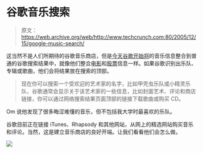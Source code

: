# 谷歌音乐搜索 

> 原文：<https://web.archive.org/web/http://www.techcrunch.com:80/2005/12/15/google-music-search/>

这当然不是人们所期待的谷歌音乐商店，但是[今天谷歌开始将](https://web.archive.org/web/20221005001740/http://googleblog.blogspot.com/2005/12/searching-for-music.html)的音乐信息整合到普通的谷歌搜索结果中，就像他们整合[电影](https://web.archive.org/web/20221005001740/http://www.google.com/search?hl=en&lr=&q=king+kong++movie&btnG=Search)和[股票](https://web.archive.org/web/20221005001740/http://www.google.com/search?hl=en&lr=&q=goog&btnG=Search)信息一样。如果谷歌识别出乐队、专辑或歌曲，他们会将结果放在搜索的顶部。

> 现在你可以搜索一个受欢迎的艺术家的名字，比如甲壳虫乐队或小精灵乐队，谷歌通常会显示关于该艺术家的一些信息，比如封面艺术、评论和商店链接，你可以通过网络搜索结果页面顶部的链接下载歌曲或购买 CD。

Om 说他发现了很多晦涩难懂的音乐，但不包括我大学时最喜欢的乐队。

谷歌目前正在链接 iTunes、Rhapsody 和其他网站，从网上的精选网站购买音乐和评论。当然，这是建立音乐商店的良好开端。让我们看看他们会怎么做。

![](img/77e0d102bcde849b15967955b1f0e7d4.png)
